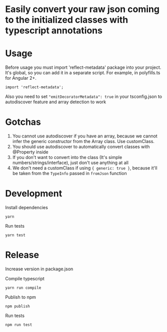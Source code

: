 # Easily convert your raw json coming to the initialized classes with typescript annotations


# Usage
Before usage you must import 'reflect-metadata' package into your project.
It's global, so you can add it in a separate script. For example, in polyfills.ts for Angular 2+.
```
import 'reflect-metadata';
```
Also you need to set ```"emitDecoratorMetadata": true``` in your tsconfig.json to autodiscover feature and array detection to work


# Gotchas
1. You cannot use autodiscover if you have an array, because we cannot infer the generic constructor from the Array class. Use customClass.
2. You should use autodiscover to automatically convert classes with @Property inside
3. If you don't want to convert into the class (It's simple numbers/strings/interface), just don't use anything at all
4. We don't need a customClass if using ```` { generic: true } ````, because it'll be taken from the ```TypeInfo``` passed in ```fromJson``` function


# Development

Install dependencies
```
yarn
```

Run tests
```
yarn test
```

# Release
Increase version in package.json

Compile typescript
```
yarn run compile
```

Publish to npm
```
npm publish
```

Run tests
```
npm run test
```
